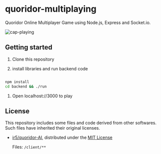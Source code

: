 # quoridor-multiplaying

Quoridor Online Multiplayer Game using Node.js, Express and Socket.io.

![cap-playing](https://user-images.githubusercontent.com/25865313/234743654-b098720b-f2c2-45f3-9c41-bc892294a072.gif)

## Getting started

1. Clone this repository

1. install libraries and run backend code

```bash

npm install
cd backend && ./run

```

1. Open localhost://3000 to play

## License

This repository includes some files and code derived from other softwares. Such files have inherited their original licenses.

- [ir5/quoridor-AI](https://github.com/ir5/quoridor-AI/), distributed under the [MIT License](https://github.com/ir5/quoridor-AI/blob/master/LICENSE)
  
  Files: ``/client/**``